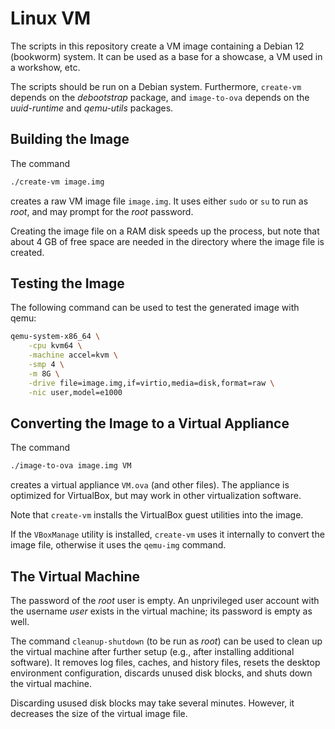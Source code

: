 # Linux VM

The scripts in this repository create a VM image containing a Debian 12
(bookworm) system. It can be used as a base for a showcase, a VM used in a
workshow, etc.

The scripts should be run on a Debian system. Furthermore, `create-vm`
depends on the _debootstrap_ package, and `image-to-ova` depends on the
_uuid-runtime_ and _qemu-utils_ packages.

## Building the Image

The command

```sh
./create-vm image.img
```

creates a raw VM image file `image.img`. It uses either `sudo` or `su` to
run as _root_, and may prompt for the _root_ password.

Creating the image file on a RAM disk speeds up the process, but note that
about 4 GB of free space are needed in the directory where the image file is
created.

## Testing the Image

The following command can be used to test the generated image with qemu:

```sh
qemu-system-x86_64 \
    -cpu kvm64 \
    -machine accel=kvm \
    -smp 4 \
    -m 8G \
    -drive file=image.img,if=virtio,media=disk,format=raw \
    -nic user,model=e1000
```

## Converting the Image to a Virtual Appliance

The command

```sh
./image-to-ova image.img VM
```

creates a virtual appliance `VM.ova` (and other files). The appliance is
optimized for VirtualBox, but may work in other virtualization software.

Note that `create-vm` installs the VirtualBox guest utilities into the
image.

If the `VBoxManage` utility is installed, `create-vm` uses it internally to
convert the image file, otherwise it uses the `qemu-img` command.

## The Virtual Machine

The password of the _root_ user is empty. An unprivileged user account with
the username _user_ exists in the virtual machine; its password is empty as
well.

The command `cleanup-shutdown` (to be run as _root_) can be used to clean up
the virtual machine after further setup (e.g., after installing additional
software). It removes log files, caches, and history files, resets the
desktop environment configuration, discards unused disk blocks, and shuts
down the virtual machine.

Discarding usused disk blocks may take several minutes. However, it
decreases the size of the virtual image file.
